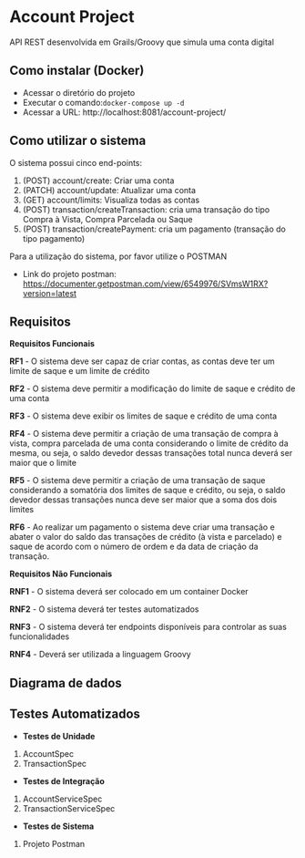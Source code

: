 # Account Project

API REST desenvolvida em Grails/Groovy que simula uma conta digital

## Como instalar (Docker)

* Acessar o diretório do projeto
* Executar o comando:```docker-compose up -d```
* Acessar a URL: http://localhost:8081/account-project/

## Como utilizar o sistema

O sistema possui cinco end-points:

1) (POST) account/create: Criar uma conta
2) (PATCH) account/update: Atualizar uma conta
3) (GET) account/limits: Visualiza todas as contas
4) (POST) transaction/createTransaction: cria uma transação do tipo Compra à Vista, Compra Parcelada ou Saque
5) (POST) transaction/createPayment: cria um pagamento (transação do tipo pagamento)

Para a utilização do sistema, por favor utilize o POSTMAN
* Link do projeto postman: https://documenter.getpostman.com/view/6549976/SVmsW1RX?version=latest

## Requisitos

**Requisitos Funcionais**

**RF1** - O sistema deve ser capaz de criar contas, as contas deve ter um limite de saque e um limite de crédito 

**RF2** - O sistema deve permitir a modificação do limite de saque e crédito de uma conta

**RF3** - O sistema deve exibir os limites de saque e crédito de uma conta

**RF4** - O sistema deve permitir a criação de uma transação de compra à vista, compra parcelada de uma conta considerando o limite de crédito da mesma, ou seja, o saldo devedor dessas transações total nunca deverá ser maior que o limite

**RF5** - O sistema deve permitir a criação de uma transação de saque considerando a somatória dos limites de saque e crédito, ou seja, o saldo devedor dessas transações nunca deve ser maior que a soma dos dois limites

**RF6** - Ao realizar um pagamento o sistema deve criar uma transação e abater o valor do saldo das transações de crédito (à vista e parcelado) e saque de acordo com o número de ordem e  da data de criação da transação.

**Requisitos Não Funcionais**

**RNF1** - O sistema deverá ser colocado em um container Docker

**RNF2** - O sistema deverá ter testes automatizados

**RNF3** - O sistema deverá ter endpoints disponíveis para controlar as suas funcionalidades

**RNF4** - Deverá ser utilizada a linguagem Groovy


## Diagrama de dados

## Testes Automatizados
* **Testes de Unidade**
 1) AccountSpec
 2) TransactionSpec
 
* **Testes de Integração**
 1) AccountServiceSpec
 2) TransactionServiceSpec
 
* **Testes de Sistema**
 1) Projeto Postman
